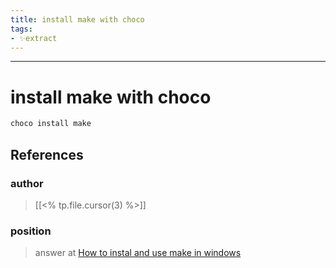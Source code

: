 ```yaml
---
title: install make with choco
tags:
- ✨extract
---
```



---

# install make with choco

```powershell
choco install make
```
## References

### author
>  [[<% tp.file.cursor(3) %>]]
### position
>  answer at [How to instal and use make in windows](/Bibliography/How%20to%20instal%20and%20use%20make%20in%20windows.md)
